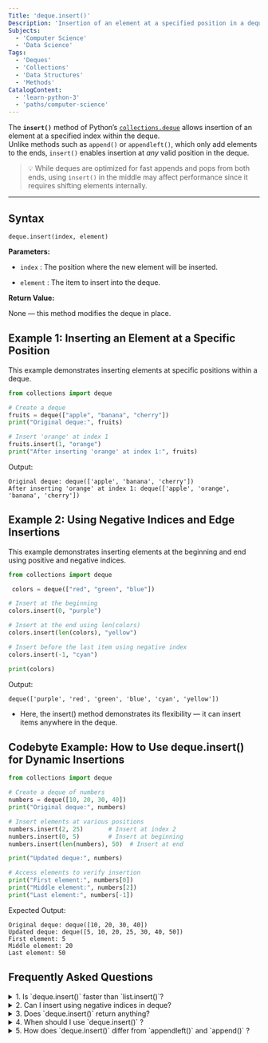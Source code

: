 ```yaml
---
Title: 'deque.insert()'
Description: 'Insertion of an element at a specified position in a deque.'
Subjects:
  - 'Computer Science'
  - 'Data Science'
Tags:
  - 'Deques'
  - 'Collections'
  - 'Data Structures'
  - 'Methods'
CatalogContent:
  - 'learn-python-3'
  - 'paths/computer-science'
---
```


The **`insert()`** method of Python’s [`collections.deque`](https://www.codecademy.com/resources/docs/python/collections-module) allows insertion of an element at a specified index within the deque.  
Unlike methods such as `append()` or `appendleft()`, which only add elements to the ends, `insert()` enables insertion at _any_ valid position in the deque.

> 💡 While deques are optimized for fast appends and pops from both ends, using `insert()` in the middle may affect performance since it requires shifting elements internally.

---

## Syntax

```pseudo
deque.insert(index, element)

```

**Parameters:**

- `index` : The position where the new element will be inserted.

- `element` : The item to insert into the deque.

**Return Value:**

None — this method modifies the deque in place.

## Example 1: Inserting an Element at a Specific Position

This example demonstrates inserting elements at specific positions within a deque.

```py
from collections import deque

# Create a deque
fruits = deque(["apple", "banana", "cherry"])
print("Original deque:", fruits)

# Insert 'orange' at index 1
fruits.insert(1, "orange")
print("After inserting 'orange' at index 1:", fruits)
```

Output:

```shell
Original deque: deque(['apple', 'banana', 'cherry'])
After inserting 'orange' at index 1: deque(['apple', 'orange', 'banana', 'cherry'])

```

## Example 2: Using Negative Indices and Edge Insertions

This example demonstrates inserting elements at the beginning and end using positive and negative indices.

```py
from collections import deque

 colors = deque(["red", "green", "blue"])

# Insert at the beginning
colors.insert(0, "purple")

# Insert at the end using len(colors)
colors.insert(len(colors), "yellow")

# Insert before the last item using negative index
colors.insert(-1, "cyan")

print(colors)
```

Output:

```shell
deque(['purple', 'red', 'green', 'blue', 'cyan', 'yellow'])
```

- Here, the insert() method demonstrates its flexibility — it can insert items anywhere in the deque.

## Codebyte Example: How to Use deque.insert() for Dynamic Insertions

```py
from collections import deque

# Create a deque of numbers
numbers = deque([10, 20, 30, 40])
print("Original deque:", numbers)

# Insert elements at various positions
numbers.insert(2, 25)       # Insert at index 2
numbers.insert(0, 5)        # Insert at beginning
numbers.insert(len(numbers), 50)  # Insert at end

print("Updated deque:", numbers)

# Access elements to verify insertion
print("First element:", numbers[0])
print("Middle element:", numbers[2])
print("Last element:", numbers[-1])
```

Expected Output:

```shell
Original deque: deque([10, 20, 30, 40])
Updated deque: deque([5, 10, 20, 25, 30, 40, 50])
First element: 5
Middle element: 20
Last element: 50
```

## Frequently Asked Questions

<details> 
<summary>
1. Is `deque.insert()` faster than `list.insert()`?
</summary> 
<p>
No. Both operations have similar `O(n)` complexity when inserting in the middle, but deques are still more efficient for append and pop operations at either end `(O(1))`.
</p> 
</details>

<details>
<summary>
2. Can I insert using negative indices in deque?
</summary> 
<p>
Yes, you can use negative indices to count positions from the end, just like lists. For example, <code>`d.insert(-1, value)`</code> inserts before the last element.
</p> 
</details>

<details> 
<summary>
3. Does `deque.insert()` return anything?
</summary> 
<p>
No. The method modifies the deque in place and returns <code>None</code>.
</p> 
</details>

<details> 
<summary>
4. When should I use `deque.insert()` ?
</summary> 
<p>Use <code>`insert()`</code> when you need to add elements in the middle of a deque or at a specific position dynamically. However, for queue-like structures or high-performance operations, prefer <code>`append()`</code> and <code>`appendleft()`</code>.
</p> 
</details>
 
<details> 
<summary>
5. How does `deque.insert()` differ from `appendleft()` and `append()` ?
</summary> 
<p>
<code>`append()`</code> adds to the right end, <code>`appendleft()`</code> adds to the left end, and <code>`insert()`</code> allows insertion at an arbitrary index.
</p> 
</details>
